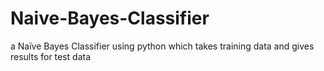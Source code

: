 # Naive-Bayes-Classifier

a Naïve Bayes Classifier using python which takes training data and gives results for test data
